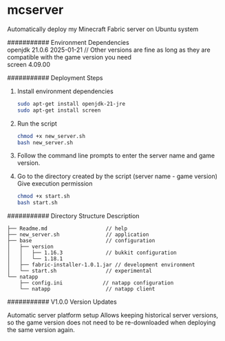 # mcserver
Automatically deploy my Minecraft Fabric server on Ubuntu system

########### Environment Dependencies  
openjdk 21.0.6 2025-01-21 // Other versions are fine as long as they are compatible with the game version you need  
screen 4.09.00  

########### Deployment Steps  
1. Install environment dependencies  
    ```bash
    sudo apt-get install openjdk-21-jre  
    sudo apt-get install screen  
    ```

2. Run the script  
    ```bash
    chmod +x new_server.sh  
    bash new_server.sh  
    ```

3. Follow the command line prompts to enter the server name and game version.  

4. Go to the directory created by the script (server name - game version)  
    Give execution permission  
    ```bash
    chmod +x start.sh  
    bash start.sh  
    ```

########### Directory Structure Description  
```plaintext
├── Readme.md                   // help  
├── new_server.sh               // application  
├── base                        // configuration  
│   ├── version  
│   │   ├── 1.16.3              // bukkit configuration  
│   │   └── 1.18.1  
│   ├── fabric-installer-1.0.1.jar // development environment  
│   └── start.sh                // experimental  
└── natapp  
    ├── config.ini             // natapp configuration  
    └── natapp                  // natapp client  
```

########### V1.0.0 Version Updates

Automatic server platform setup
Allows keeping historical server versions, so the game version does not need to be re-downloaded when deploying the same version again.
